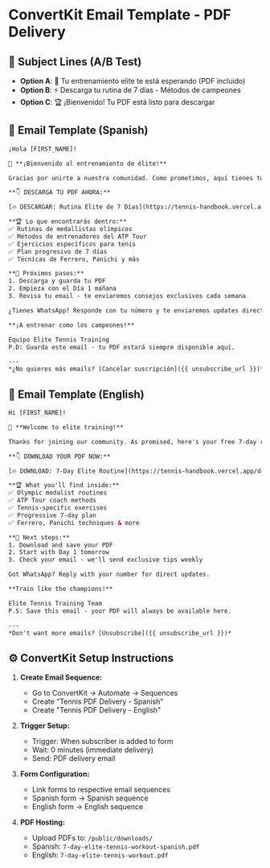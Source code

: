 # ConvertKit Email Template - PDF Delivery

## 📧 Subject Lines (A/B Test)
- **Option A**: 🎾 Tu entrenamiento elite te está esperando (PDF incluido)
- **Option B**: ⚡ Descarga tu rutina de 7 días - Métodos de campeones
- **Option C**: 🏆 ¡Bienvenido! Tu PDF está listo para descargar

## 📝 Email Template (Spanish)

```html
¡Hola [FIRST_NAME]!

🎾 **¡Bienvenido al entrenamiento de élite!**

Gracias por unirte a nuestra comunidad. Como prometimos, aquí tienes tu rutina gratuita de 7 días con los métodos exactos que usan los mejores jugadores del mundo.

**👇 DESCARGA TU PDF AHORA:**

[🔥 DESCARGAR: Rutina Elite de 7 Días](https://tennis-handbook.vercel.app/downloads/7-day-elite-tennis-workout-spanish.pdf)

**🏆 Lo que encontrarás dentro:**
✅ Rutinas de medallistas olímpicos  
✅ Métodos de entrenadores del ATP Tour  
✅ Ejercicios específicos para tenis  
✅ Plan progresivo de 7 días  
✅ Técnicas de Ferrero, Panichi y más  

**📱 Próximos pasos:**
1. Descarga y guarda tu PDF
2. Empieza con el Día 1 mañana
3. Revisa tu email - te enviaremos consejos exclusivos cada semana

¿Tienes WhatsApp? Responde con tu número y te enviaremos updates directos.

**¡A entrenar como los campeones!**

Equipo Elite Tennis Training  
P.D: Guarda este email - tu PDF estará siempre disponible aquí.

---
*¿No quieres más emails? [Cancelar suscripción]({{ unsubscribe_url }})*
```

## 📝 Email Template (English)

```html
Hi [FIRST_NAME]!

🎾 **Welcome to elite training!**

Thanks for joining our community. As promised, here's your free 7-day routine with the exact methods used by the world's best players.

**👇 DOWNLOAD YOUR PDF NOW:**

[🔥 DOWNLOAD: 7-Day Elite Routine](https://tennis-handbook.vercel.app/downloads/7-day-elite-tennis-workout.pdf)

**🏆 What you'll find inside:**
✅ Olympic medalist routines  
✅ ATP Tour coach methods  
✅ Tennis-specific exercises  
✅ Progressive 7-day plan  
✅ Ferrero, Panichi techniques & more  

**📱 Next steps:**
1. Download and save your PDF
2. Start with Day 1 tomorrow
3. Check your email - we'll send exclusive tips weekly

Got WhatsApp? Reply with your number for direct updates.

**Train like the champions!**

Elite Tennis Training Team  
P.S: Save this email - your PDF will always be available here.

---
*Don't want more emails? [Unsubscribe]({{ unsubscribe_url }})*
```

## ⚙️ ConvertKit Setup Instructions

1. **Create Email Sequence:**
   - Go to ConvertKit → Automate → Sequences
   - Create "Tennis PDF Delivery - Spanish"
   - Create "Tennis PDF Delivery - English"

2. **Trigger Setup:**
   - Trigger: When subscriber is added to form
   - Wait: 0 minutes (immediate delivery)
   - Send: PDF delivery email

3. **Form Configuration:**
   - Link forms to respective email sequences
   - Spanish form → Spanish sequence
   - English form → English sequence

4. **PDF Hosting:**
   - Upload PDFs to: `/public/downloads/`
   - Spanish: `7-day-elite-tennis-workout-spanish.pdf`
   - English: `7-day-elite-tennis-workout.pdf`